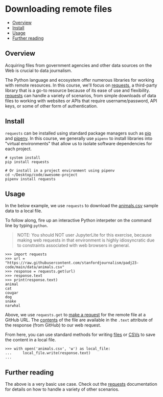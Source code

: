 # Downloading remote files

- [Overview](#overview)
- [Install](#install)
- [Usage](#usage)
- [Further reading](#further-reading)

## Overview

Acquiring files from government agencies and other data sources on the Web is crucial to data journalism.

The Python language and ecosystem offer numerous libraries for working with remote resources. In this course, we'll focus on [requests][], a third-party library that is a go-to resource because of its ease of use and flexibility. [requests][] can handle a variety of scenarios, from simple downloads of data files to working with websites or APIs that require username/password, API keys, or some of other form of authentication.

[requests]: https://requests.readthedocs.io/en/latest

## Install

`requests` can be installed using standard package managers such as [pip](https://pip.pypa.io/en/stable/) and [pipenv](https://pipenv.readthedocs.io/en/latest/). In this course, we generally use `pipenv` to install libraries into "virtual environments" that allow us to isolate software dependencies for each project.

```
# system install
pip install requests

# Or install in a project environment using pipenv
cd ~/Desktop/code/awesome-project
pipenv install requests
```

## Usage

In the below example, we use `requests` to download the [animals.csv][] sample data to a local file.

[animals.csv]: https://raw.githubusercontent.com/stanfordjournalism/padj23-code/main/data/animals.csv

To follow along, fire up an interactive Python interpeter on the command line by typing `python`.

> NOTE: You should NOT user JupyterLite for this exercise, because
> making web requests in that environment is highly idiosyncratic due to
> constraints associated with web browsers in general.

```
>>> import requests
>>> url = "https://raw.githubusercontent.com/stanfordjournalism/padj23-code/main/data/animals.csv"
>>> response = requests.get(url)
>>> response.text
>>> print(response.text)
animal
cat
cougar
dog
snake
narwhal
```

Above, we use `requests.get` to [make a request](https://requests.readthedocs.io/en/latest/user/quickstart/#make-a-request) for the remote file at a GitHub URL. The [contents](https://requests.readthedocs.io/en/latest/user/quickstart/#response-content) of the file are available in the `.text` attribute of the response (from GitHub) to our web request.

From here, you can use standard methods for writing [files](https://stanfordjournalism.github.io/data-journalism-notebooks/lab?path=python_file_io.ipynb) or [CSVs](https://stanfordjournalism.github.io/data-journalism-notebooks/lab?path=python_csv.ipynb) to save the content in a local file.

```
>>> with open('animals.csv', 'w') as local_file:
...     local_file.write(response.text)
...
```

## Further reading

The above is a very basic use case. Check out the [requests][] documentation for details on how to handle a variety of other scenarios.
